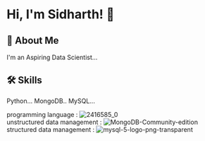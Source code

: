 
# Hi, I'm Sidharth! 👋


## 🚀 About Me
I'm an Aspiring Data Scientist...


## 🛠 Skills
Python...
MongoDB..
MySQL...


programming language : ![2416585_0](https://user-images.githubusercontent.com/93982828/147739167-14637087-0cec-4c7f-8290-10c5d00e51af.jpg)  
unstructured data management : ![MongoDB-Community-edition](https://user-images.githubusercontent.com/93982828/147740088-8af5bab7-9811-40c0-8c3a-707a6d4a7c26.png) 
structured data management : ![mysql-5-logo-png-transparent](https://user-images.githubusercontent.com/93982828/147740393-1a99c180-8cff-4e25-902f-618ff146b33a.png)





